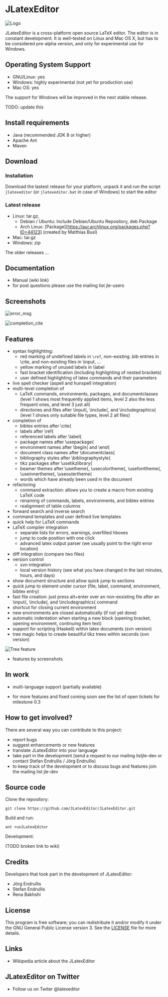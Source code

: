 # JLatexEditor

![Logo](/assets/img/logo.png)


JLatexEditor is a cross-platform open source LaTeX editor. The editor is in constant development. It is well-tested on Linux and Mac OS X, but has to be considered pre-alpha version, and only for experimental use for Windows.

## Operating System Support

* GNU/Linux: yes
* Windows: highly experimental (not yet for production use)
* Mac OS: yes 

The support for Windows will be improved in the next stable release.

TODO: update this

## Install requirements

* Java (recommended JDK 8 or higher)
* Apache Ant
* Maven 

## Download

### Installation 
Download the lastest release for your platform, unpack it and run the script `jlatexeditor` (or `jlatexeditor.bat` in case of Windows) to start the editor

### Latest release
+ Linux: ​tar.gz,
    - Debian / Ubuntu: Include Debian/Ubuntu Repository, ​deb Package
    - Arch Linux: [Package](https://aur.archlinux.org/packages.php?ID=44123] (created by Matthias Busl) 
+ Mac: ​tar.gz
+ Windows: ​zip 

The ​older releases ...
 

## Documentation

* Manual (wiki link)
* for post questions please use the mailing list ​jle-users 

## Screenshots

![error_msg](/assets/screenshot/screenshot_0.2.10_showing_latex_error_mini.png)

![completion_cite](/assets/screenshot/screenshot_0.1.28_cite_completion_minor_restricted_mini.png)

## Features

* syntax highlighting:
    + red marking of undefined labels in `\ref`, non-existing .bib entries in \cite, and non-existing files in \input, ...
    + yellow marking of unused labels in \label
    + fast bracket identification (including highlighting of nested brackets)
    + user defined highlighting of latex commands and their parameters 
* live spell checker (aspell and hunspell integration)
* multi-level completion of
    + LaTeX commands, environments, packages, and documentclasses (level 1 shows most frequently applied items, level 2 also the less frequent ones, and level 3 just all)
    + directories and files after \input{, \include{, and \includegraphics{ (level 1 shows only suitable file types, level 2 all files) 
* completion of
    + bibtex entries after \cite{
    + labels after \ref{
    + referenced labels after \label{
    + package names after \usepackage{
    + environment names after \begin{ and \end{
    + document class names after \documentclass{
    + bibliography styles after \bibliographystyle{
    + tikz packages after \usetikzlibrary{
    + beamer themes after \usetheme{, \usecolortheme{, \usefonttheme{, \useinnertheme{, \useoutertheme{
    + words which have already been used in the document 
* refactoring
    + command extraction: allows you to create a macro from existing LaTeX code
    + renaming of commands, labels, environments, and bibtex entries
    + realignment of table columns 
* forward search and inverse search
* command templates and user defined live templates
* quick help for LaTeX commands
* LaTeX compiler integration
    + separate lists for errors, warnings, overfilled hboxes
    + jump to code position with one click
    + advanced latex output parser (we usually point to the right error location) 
* diff integration (compare two files)
* version control
    + svn integration
    + local version history (see what you have changed in the last minutes, hours, and days) 
* show document structure and allow quick jump to sections
* quick jump to element under cursor (file, label, command, environment, bibtex entry)
* fast file creation: just press alt+enter over an non-exsisting file after an \input{, \include{, and \includegraphics{ command
* shortcut for closing current environment
* new environments are closed automatically (if not yet done)
* automatic indentation when starting a new block (opening bracket, opening environment, continuing item text)
* support for scripting (Haskell) within latex documents (svn version)
* tree magic helps to create beautiful tikz trees within seconds (svn version) 

![Tree feature](/assets/img/tree.png)

* features by screenshots 

## In work

* multi-language support (partially available) 

* for more features and fixed coming soon see the list of ​open tickets for milestone 0.3 

## How to get involved?

There are several way you can contribute to this project:

* report bugs
* suggest enhancements or new features
* translate JLatexEditor into your language
* take part in the development (send a request to our mailing list ​jle-dev or contact ​Stefan Endrullis / ​Jörg Endrullis)
* to keep track of the development or to discuss bugs and features join the mailing list ​jle-dev 

## Source code

Clone the repository:

`git clone https://github.com/JLatexEditor/JLatexEditor.git`

Build and run:

`ant runJLatexEditor`

Development:

(TODO broken link to wiki)

## Credits

Developers that took part in the development of JLatexEditor:

* ​Jörg Endrullis
* ​Stefan Endrullis
* ​Rena Bakhshi 

## License

This program is free software; you can redistribute it and/or modify it under the ​GNU General Public License version 3. See the [LICENSE](LICENSE) file for more details.

## Links

* ​Wikipedia article about the JLatexEditor 

## JLatexEditor on Twitter

* Follow us on ​Twiter @latexeditor 
